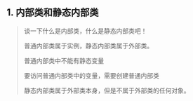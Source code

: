## 1. 内部类和静态内部类

> 谈一下什么是内部类，什么是静态内部类吧！
>
> 普通内部类属于实例，静态内部类属于外部类。
>
> 普通内部类中不能有静态变量
>
> 要访问普通内部类中的变量，需要创建普通内部类
>
> 
>
> 静态内部类属于外部类本身，但是不属于外部类的任何对象。

